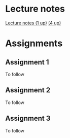 # Lecture notes

[Lecture notes (1 up)](spr.pdf) [(4 up)](spr-4up.pdf)




# Assignments

## Assignment 1

<!--  See folder [a1](a1) for details. -->

To follow

## Assignment 2

To follow

## Assignment 3

To follow


	

